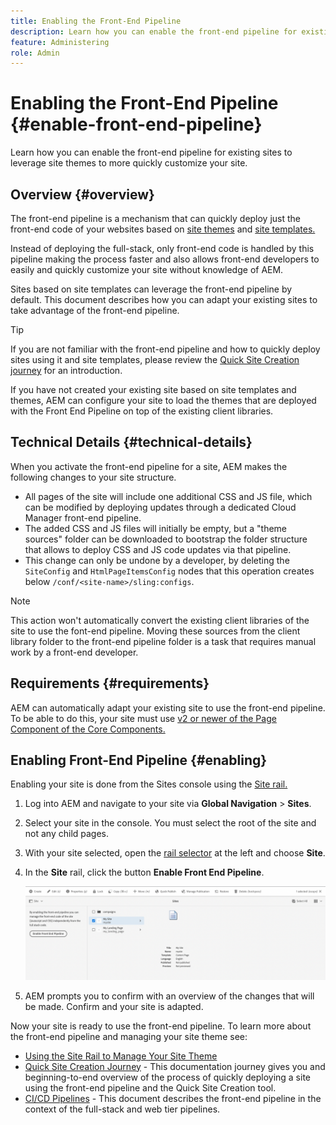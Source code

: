 ```yaml
---
title: Enabling the Front-End Pipeline
description: Learn how you can enable the front-end pipeline for existing sites to leverage site themes to more quickly customize your site.
feature: Administering
role: Admin
---
```


# Enabling the Front-End Pipeline {#enable-front-end-pipeline}

Learn how you can enable the front-end pipeline for existing sites to leverage site themes to more quickly customize your site.

## Overview {#overview}

The front-end pipeline is a mechanism that can quickly deploy just the front-end code of your websites based on [site themes](site-themes.md) and [site templates.](site-templates.md)

Instead of deploying the full-stack, only front-end code is handled by this pipeline making the process faster and also allows front-end developers to easily and quickly customize your site without knowledge of AEM.

Sites based on site templates can leverage the front-end pipeline by default. This document describes how you can adapt your existing sites to take advantage of the front-end pipeline.

>[!TIP]
>
>If you are not familiar with the front-end pipeline and how to quickly deploy sites using it and site templates, please review the [Quick Site Creation journey](/help/journey-sites/quick-site/overview.md) for an introduction.

If you have not created your existing site based on site templates and themes, AEM can configure your site to load the themes that are deployed with the Front End Pipeline on top of the existing client libraries.

## Technical Details {#technical-details}

When you activate the front-end pipeline for a site, AEM makes the following changes to your site structure.

* All pages of the site will include one additional CSS and JS file, which can be modified by deploying updates through a dedicated Cloud Manager front-end pipeline.
* The added CSS and JS files will initially be empty, but a "theme sources" folder can be downloaded to bootstrap the folder structure that allows to deploy CSS and JS code updates via that pipeline.
* This change can only be undone by a developer, by deleting the `SiteConfig` and `HtmlPageItemsConfig` nodes that this operation creates below `/conf/<site-name>/sling:configs`.

>[!NOTE]
>
>This action won't automatically convert the existing client libraries of the site to use the font-end pipeline. Moving these sources from the client library folder to the front-end pipeline folder is a task that requires manual work by a front-end developer.

## Requirements {#requirements}

AEM can automatically adapt your existing site to use the front-end pipeline. To be able to do this, your site must use [v2 or newer of the Page Component of the Core Components.](https://experienceleague.adobe.com/docs/experience-manager-core-components/using/components/page.html)

## Enabling Front-End Pipeline {#enabling}

Enabling your site is done from the Sites console using the [Site rail.](site-rail.md)

1. Log into AEM and navigate to your site via **Global Navigation** &gt; **Sites**.
1. Select your site in the console. You must select the root of the site and not any child pages.
1. With your site selected, open the [rail selector](/help/sites-cloud/authoring/getting-started/basic-handling.md#rail-selector) at the left and choose **Site**.
1. In the **Site** rail, click the button **Enable Front End Pipeline**.

   ![Enable front-end pipeline](/help/sites-cloud/administering/assets/enable-front-end-pipeline.png)

1. AEM prompts you to confirm with an overview of the changes that will be made. Confirm and your site is adapted.

Now your site is ready to use the front-end pipeline. To learn more about the front-end pipeline and managing your site theme see:

* [Using the Site Rail to Manage Your Site Theme](site-rail.md)
* [Quick Site Creation Journey](/help/journey-sites/quick-site/overview.md) - This documentation journey gives you and beginning-to-end overview of the process of quickly deploying a site using the front-end pipeline and the Quick Site Creation tool.
* [CI/CD Pipelines](/help/implementing/cloud-manager/configuring-pipelines/introduction-ci-cd-pipelines.md#front-end) - This document describes the front-end pipeline in the context of the full-stack and web tier pipelines.

